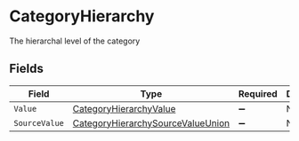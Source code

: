 # CategoryHierarchy

The hierarchal level of the category


## Fields

| Field                                                                                             | Type                                                                                              | Required                                                                                          | Description                                                                                       |
| ------------------------------------------------------------------------------------------------- | ------------------------------------------------------------------------------------------------- | ------------------------------------------------------------------------------------------------- | ------------------------------------------------------------------------------------------------- |
| `Value`                                                                                           | [CategoryHierarchyValue](../../Models/Components/CategoryHierarchyValue.md)                       | :heavy_minus_sign:                                                                                | N/A                                                                                               |
| `SourceValue`                                                                                     | [CategoryHierarchySourceValueUnion](../../Models/Components/CategoryHierarchySourceValueUnion.md) | :heavy_minus_sign:                                                                                | N/A                                                                                               |